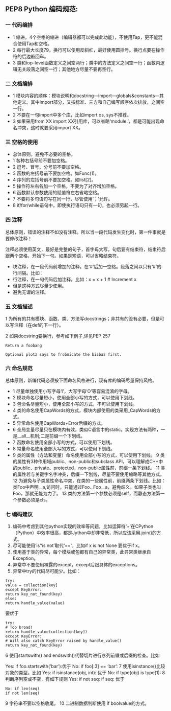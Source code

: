 ## PEP8 Python 编码规范:

### 一 代码编排
- 1 缩进。4个空格的缩进（编辑器都可以完成此功能），不使用Tap，更不能混合使用Tap和空格。
- 2 每行最大长度79，换行可以使用反斜杠，最好使用圆括号。换行点要在操作符的后边敲回车。
- 3 类和top-level函数定义之间空两行；类中的方法定义之间空一行；函数内逻辑无关段落之间空一行；其他地方尽量不要再空行。

### 二 文档编排
- 1 模块内容的顺序：模块说明和docstring—import—globals&constants—其他定义。其中import部分，又按标准、三方和自己编写顺序依次排放，之间空一行。
- 2 不要在一句import中多个库，比如import os, sys不推荐。
- 3 如果采用from XX import XX引用库，可以省略‘module.’，都是可能出现命名冲突，这时就要采用import XX。

### 三 空格的使用
- 总体原则，避免不必要的空格。
- 1 各种右括号前不要加空格。
- 2 逗号、冒号、分号前不要加空格。
- 3 函数的左括号前不要加空格。如Func(1)。
- 4 序列的左括号前不要加空格。如list[2]。
- 5 操作符左右各加一个空格，不要为了对齐增加空格。
- 6 函数默认参数使用的赋值符左右省略空格。
- 7 不要将多句语句写在同一行，尽管使用‘；’允许。
- 8 if/for/while语句中，即使执行语句只有一句，也必须另起一行。

### 四 注释
总体原则，错误的注释不如没有注释。所以当一段代码发生变化时，第一件事就是要修改注释！

注释必须使用英文，最好是完整的句子，首字母大写，句后要有结束符，结束符后跟两个空格，开始下一句。如果是短语，可以省略结束符。
- 块注释，在一段代码前增加的注释。在‘#’后加一空格。段落之间以只有‘#’的行间隔。比如：
- 行注释，在一句代码后加注释。比如：x = x + 1 # Increment x
- 但是这种方式尽量少使用。
- 避免无谓的注释。

### 五 文档描述
1 为所有的共有模块、函数、类、方法写docstrings；非共有的没有必要，但是可以写注释（在def的下一行）。

2 如果docstring要换行，参考如下例子,详见PEP 257

```
Return a foobang

Optional plotz says to frobnicate the bizbaz first.

```
### 六 命名规范
总体原则，新编代码必须按下面命名风格进行，现有库的编码尽量保持风格。
- 1 尽量单独使用小写字母‘l’，大写字母‘O’等容易混淆的字母。
- 2 模块命名尽量短小，使用全部小写的方式，可以使用下划线。
- 3 包命名尽量短小，使用全部小写的方式，不可以使用下划线。
- 4 类的命名使用CapWords的方式，模块内部使用的类采用_CapWords的方式。
- 5 异常命名使用CapWords+Error后缀的方式。
- 6 全局变量尽量只在模块内有效，类似C语言中的static。实现方法有两种，一是__all__机制;二是前缀一个下划线。
- 7 函数命名使用全部小写的方式，可以使用下划线。
- 8 常量命名使用全部大写的方式，可以使用下划线。
- 9 类的属性（方法和变量）命名使用全部小写的方式，可以使用下划线。
9 类的属性有3种作用域public、non-public和subclass API，可以理解成C++中的public、private、protected，non-public属性前，前缀一条下划线。
11 类的属性若与关键字名字冲突，后缀一下划线，尽量不要使用缩略等其他方式。
12 为避免与子类属性命名冲突，在类的一些属性前，前缀两条下划线。比如：类Foo中声明__a,访问时，只能通过Foo._Foo__a，避免歧义。如果子类也叫Foo，那就无能为力了。
13 类的方法第一个参数必须是self，而静态方法第一个参数必须是cls。

### 七 编码建议
1.  编码中考虑到其他python实现的效率等问题，比如运算符‘+’在CPython（Python）中效率很高，都是Jython中却非常低，所以应该采用.join()的方式。
1.  尽可能使用‘is’‘is not’取代‘==’，比如if x is not None 要优于if x。
1.  使用基于类的异常，每个模块或包都有自己的异常类，此异常类继承自Exception。
1.  异常中不要使用裸露的except，except后跟具体的exceptions。
1. 异常中try的代码尽可能少。比如：
```
try:
value = collection[key]
except KeyError:
return key_not_found(key)
else:
return handle_value(value)
```
要优于
```
try:
# Too broad!
return handle_value(collection[key])
except KeyError:
# Will also catch KeyError raised by handle_value()
return key_not_found(key)
```
6 使用startswith() and endswith()代替切片进行序列前缀或后缀的检查。比如

Yes: if foo.startswith(‘bar’):优于
No: if foo[:3] == ‘bar’:
7 使用isinstance()比较对象的类型。比如
Yes: if isinstance(obj, int): 优于
No: if type(obj) is type(1):
8 判断序列空或不空，有如下规则
Yes: if not seq:
if seq:
优于
```
No: if len(seq)
if not len(seq)
```
9 字符串不要以空格收尾。
10 二进制数据判断使用 if boolvalue的方式。
